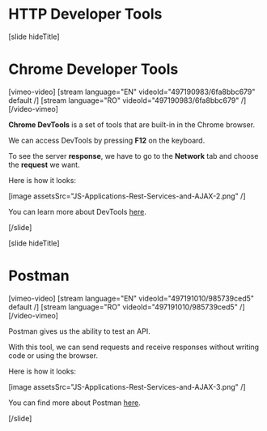 # HTTP Developer Tools

[slide hideTitle]

# Chrome Developer Tools

[vimeo-video]
[stream language="EN" videoId="497190983/6fa8bbc679" default /]
[stream language="RO" videoId="497190983/6fa8bbc679" /]
[/video-vimeo]

**Chrome DevTools** is a set of tools that are built-in in the Chrome browser.

We can access DevTools by pressing **F12** on the keyboard.

To see the server **response**, we have to go to the **Network** tab and choose the **request** we want.

Here is how it looks:

[image assetsSrc="JS-Applications-Rest-Services-and-AJAX-2.png" /]

You can learn more about DevTools [here](https://developers.google.com/web/tools/chrome-devtools).


[/slide]

[slide hideTitle]

# Postman

[vimeo-video]
[stream language="EN" videoId="497191010/985739ced5" default /]
[stream language="RO" videoId="497191010/985739ced5" /]
[/video-vimeo]

Postman gives us the ability to test an API.

With this tool, we can send requests and receive responses without writing code or using the browser.

Here is how it looks:

[image assetsSrc="JS-Applications-Rest-Services-and-AJAX-3.png" /]

You can find more about Postman [here](https://www.postman.com/).

[/slide]
